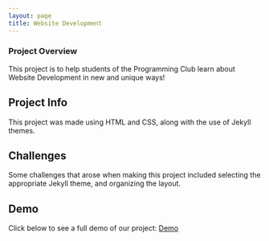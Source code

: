```yaml
---
layout: page
title: Website Development
---
```


### Project Overview
This project is to help students of the Programming Club learn about Website Development in new and unique ways!

## Project Info
This project was made using HTML and CSS, along with the use of Jekyll themes. 

## Challenges
Some challenges that arose when making this project included selecting the appropriate Jekyll theme, and organizing the layout. 

## Demo
Click below to see a full demo of our project: [Demo](https://pjoshifirebird.github.io/web-dev-demo)
